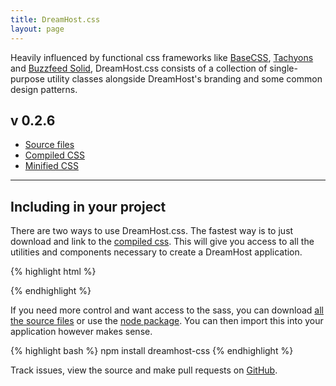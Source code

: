 ```yaml
---
title: DreamHost.css
layout: page
---
```


<div class="u-clearfix m-bottom-2">
	<div class="g-3_4__m">
		<p class="t-4">Heavily influenced by functional css frameworks like <a href="http://basscss.com/">BaseCSS</a>, <a href="http://tachyons.io">Tachyons</a> and <a href="http://solid.buzzfeed.com">Buzzfeed Solid</a>, DreamHost.css consists of a collection of single-purpose utility classes alongside DreamHost's branding and some common design patterns.</p>
	</div>
	<div class="g-1_4__m p bg-c-g200">
		<h2>v 0.2.6</h2>
		<ul class="List List--small-bold">
			<li><a href="https://github.com/dreamhost/dreamhost.css/tree/master/framework">Source files</a></li> <!-- this should be a github release -->
			<li><a href="https://github.com/dreamhost/dreamhost.css/blob/master/framework/dist/latest/dreamhost.css">Compiled CSS</a></li>
			<li><a href="https://github.com/dreamhost/dreamhost.css/blob/master/framework/dist/latest/dreamhost.min.css">Minified CSS</a></li>
		</ul>
	</div>
</div>

<hr />

<h2>Including in your project</h2>
<p>There are two ways to use DreamHost.css. The fastest way is to just download and link to the <a href="https://github.com/dreamhost/dreamhost.css/blob/master/framework/dist/latest/dreamhost.css">compiled css</a>. This will give you access to all the utilities and components necessary to create a DreamHost application.</p>

{% highlight html %}
<link rel="stylesheet" type="text/css" href="dreamhost.min.css">
{% endhighlight %}

<p>If you need more control and want access to the sass, you can download <a href="#">all the source files</a> or use the <a href="http://npmjs.com/package/dreamhost-css">node package</a>. You can then import this into your application however makes sense.</p>

{% highlight bash %}
npm install dreamhost-css
{% endhighlight %}

<p class="m-bottom-0 t-style-italic">Track issues, view the source and make pull requests on <a href="https://github.com/dreamhost/dreamhost.css">GitHub</a>.</p>

